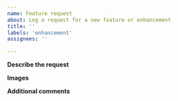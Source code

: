 ```yaml
---
name: Feature request
about: Log a request for a new feature or enhancement
title: ''
labels: 'enhancement'
assignees: ''

---
```


**Describe the request**
<!-- A clear and concise description of your suggested enhancement, as well as some basic rationale to allow us to balance the effort/reward for the work, if possible. -->

**Images**
<!-- If applicable (but not required), add diagrams or wireframes to help explain your request if it is UI/UX related. -->

**Additional comments**
<!-- Add any other comments here. -->